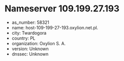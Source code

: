 # Nameserver 109.199.27.193

* as_number: 58321
* name: host-109-199-27-193.oxylion.net.pl.
* city: Twardogora
* country: PL
* organization: Oxylion S. A.
* version: Unknown
* dnssec: Unknown
